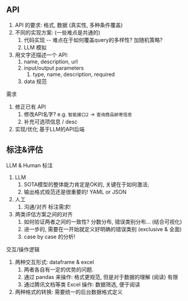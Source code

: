 ## API

1. API 的要求: 格式, 数据 (真实性, 多种条件覆盖)
2. 不同的实现方案: (一些难点是共通的)
    1. 代码实现 -- 难点在于如何覆盖query的多样性? 加随机策略? 
    2. LLM 模拟
3. 用文字还描述一个 API: 
    1. name, description, url
    2. input/output parameters
        1. type, name, description, required
    3. data 规范

需求

1. 修正已有 API
    1. 修改API名字? e.g. `智能接口2` -> `查询商品邮寄信息`
    2. 补充可选项信息 / desc
2. 实现/优化 基于LLM的API后端 


## 标注&评估

LLM & Human 标注

1. LLM
    1. SOTA模型的整体能力肯定是OK的, 关键在于如何激活; 
    2. 输出格式规范还是很重要的! YAML or JSON
2. 人工
    1. 沟通/对齐 标注需求!
3. 两类评估方案之间的对齐
    1. 如何验证两者之间的一致性? 分数分布, 错误类别分布... (结合可视化)
    2. 进一步的, 需要在一开始就定义好明确的错误类别 (exclusive & 全面)
    3. case by case 的分析! 

交互/操作逻辑

1. 两种交互形式: dataframe & excel
    1. 两者各自有一定的优势的问题. 
    2. 通过 pandas 来操作: 格式更规范, 但是对于数据的理解 (阅读) 有限
    3. 通过腾讯文档等类 Excel 操作: 数据筛选, 便于阅读
2. 两种格式的转换: 需要统一的后台数据格式定义
